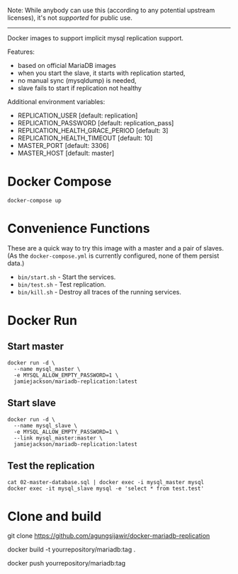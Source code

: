Note: While anybody can use this (according to any potential upstream licenses), it's not _supported_ for public use.

----

Docker images to support implicit mysql replication support.

Features:
* based on official MariaDB images
* when you start the slave, it starts with replication started,
* no manual sync (mysqldump) is needed,
* slave fails to start if replication not healthy

Additional environment variables:
* REPLICATION_USER [default: replication]
* REPLICATION_PASSWORD [default: replication_pass]
* REPLICATION_HEALTH_GRACE_PERIOD [default: 3]
* REPLICATION_HEALTH_TIMEOUT [default: 10]
* MASTER_PORT [default: 3306]
* MASTER_HOST [default: master]

# Docker Compose

`docker-compose up`

# Convenience Functions

These are a quick way to try this image with a master and a pair of slaves. (As the `docker-compose.yml` is currently configured, none of them persist data.)

* `bin/start.sh` - Start the services.
* `bin/test.sh` - Test replication.
* `bin/kill.sh` - Destroy all traces of the running services.

# Docker Run

## Start master

```
docker run -d \
  --name mysql_master \
  -e MYSQL_ALLOW_EMPTY_PASSWORD=1 \
  jamiejackson/mariadb-replication:latest
```

## Start slave

```
docker run -d \
  --name mysql_slave \
  -e MYSQL_ALLOW_EMPTY_PASSWORD=1 \
  --link mysql_master:master \
  jamiejackson/mariadb-replication:latest
```

## Test the replication
```
cat 02-master-database.sql | docker exec -i mysql_master mysql
docker exec -it mysql_slave mysql -e 'select * from test.test'
```

# Clone and build
git clone https://github.com/agungsijawir/docker-mariadb-replication

docker build -t yourrepository/mariadb:tag .

docker push yourrepository/mariadb:tag
